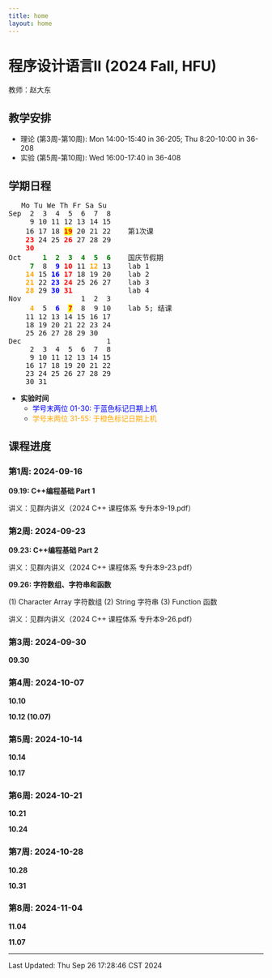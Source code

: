 ```yaml
---
title: home
layout: home
---
```


# 程序设计语言II (2024 Fall, HFU)

教师：赵大东

## 教学安排

- 理论 (第3周-第10周): Mon 14:00-15:40 in 36-205; Thu 8:20-10:00 in 36-208
- 实验 (第5周-第10周): Wed 16:00-17:40 in 36-408

## 学期日程

<pre>	Mo Tu We Th Fr Sa Su
Sep	 2  3  4  5  6  7  8	
	 9 10 11 12 13 14 15	
	16 17 18 <span style="background:yellow; color: red;"><b>19</b></span> 20 21 22    第1次课
	<span style="color: red;"><b>23</b></span> 24 25 <span style="color: red;"><b>26</b></span> 27 28 29	
	<span style="color: red;"><b>30</b></span>
Oct	    <span style="color: green;"><b>1  2  3  4  5  6</b></span>    国庆节假期
	<span style="color: green;"><b> 7</b></span>  8  <span style="color: blue;"><b>9</b></span> <span style="color: red;"><b>10</b></span> 11 <span style="color: orange;"><b>12</b></span> 13    lab 1
	<span style="color: orange;"><b>14</b></span> 15 <span style="color: blue;"><b>16</b></span> <span style="color: red;"><b>17</b></span> 18 19 20    lab 2
	<span style="color: orange;"><b>21</b></span> 22 <span style="color: blue;"><b>23</b></span> <span style="color: red;"><b>24</b></span> 25 26 27    lab 3
	<span style="color: orange;"><b>28</b></span> 29 <span style="color: blue;"><b>30</b></span> <span style="color: red;"><b>31</b></span>             lab 4
Nov	             1  2  3	
	 <span style="color: orange;"><b>4</b></span>  5  <span style="color: blue;"><b>6</b></span>  <span style="background:yellow; color: red"><b>7</b></span>  8  9 10    lab 5; 结课
	11 12 13 14 15 16 17	
	18 19 20 21 22 23 24    
	25 26 27 28 29 30   
Dec	                   1
	 2  3  4  5  6  7  8	
	 9 10 11 12 13 14 15	
	16 17 18 19 20 21 22
	23 24 25 26 27 28 29
	30 31
</pre>

-   **实验时间**
    -   <span style="color: blue;">学号末两位 01-30: 于蓝色标记日期上机</span>
    -   <span style="color: orange;">学号末两位 31-55: 于橙色标记日期上机</span>

## 课程进度

### 第1周: 2024-09-16

**09.19:    C++编程基础 Part 1**

讲义：见群内讲义（2024 C++ 课程体系 专升本9-19.pdf）

### 第2周: 2024-09-23

**09.23:    C++编程基础 Part 2**

讲义：见群内讲义（2024 C++ 课程体系 专升本9-23.pdf）

**09.26:    字符数组、字符串和函数**

(1) Character Array 字符数组 (2) String 字符串 (3) Function 函数

讲义：见群内讲义（2024 C++ 课程体系 专升本9-26.pdf）

### 第3周: 2024-09-30

**09.30**

### 第4周: 2024-10-07

**10.10**

**10.12 (10.07)**

### 第5周: 2024-10-14

**10.14**

**10.17**

### 第6周: 2024-10-21

**10.21**

**10.24**

### 第7周: 2024-10-28

**10.28**

**10.31**

### 第8周: 2024-11-04

**11.04**

**11.07**

---

Last Updated: Thu Sep 26 17:28:46 CST 2024

